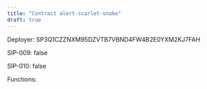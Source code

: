 ```yaml
---
title: "Contract alert-scarlet-snake"
draft: true
---
```

Deployer: SP3Q1CZZNXM95DZVTB7VBND4FW4B2E0YXM2KJ7FAH

SIP-009: false

SIP-010: false

Functions:

